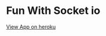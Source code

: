 # Fun With Socket io

[View App on heroku](https://fun-with-socketio.herokuapp.com "Google's Homepage")